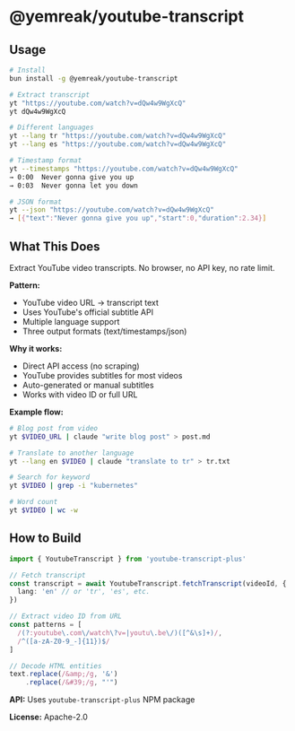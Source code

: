 # @yemreak/youtube-transcript

## Usage

```bash
# Install
bun install -g @yemreak/youtube-transcript

# Extract transcript
yt "https://youtube.com/watch?v=dQw4w9WgXcQ"
yt dQw4w9WgXcQ

# Different languages
yt --lang tr "https://youtube.com/watch?v=dQw4w9WgXcQ"
yt --lang es "https://youtube.com/watch?v=dQw4w9WgXcQ"

# Timestamp format
yt --timestamps "https://youtube.com/watch?v=dQw4w9WgXcQ"
→ 0:00  Never gonna give you up
→ 0:03  Never gonna let you down

# JSON format
yt --json "https://youtube.com/watch?v=dQw4w9WgXcQ"
→ [{"text":"Never gonna give you up","start":0,"duration":2.34}]
```

## What This Does

Extract YouTube video transcripts. No browser, no API key, no rate limit.

**Pattern:**
- YouTube video URL → transcript text
- Uses YouTube's official subtitle API
- Multiple language support
- Three output formats (text/timestamps/json)

**Why it works:**
- Direct API access (no scraping)
- YouTube provides subtitles for most videos
- Auto-generated or manual subtitles
- Works with video ID or full URL

**Example flow:**
```bash
# Blog post from video
yt $VIDEO_URL | claude "write blog post" > post.md

# Translate to another language
yt --lang en $VIDEO | claude "translate to tr" > tr.txt

# Search for keyword
yt $VIDEO | grep -i "kubernetes"

# Word count
yt $VIDEO | wc -w
```

## How to Build

```typescript
import { YoutubeTranscript } from 'youtube-transcript-plus'

// Fetch transcript
const transcript = await YoutubeTranscript.fetchTranscript(videoId, {
  lang: 'en' // or 'tr', 'es', etc.
})

// Extract video ID from URL
const patterns = [
  /(?:youtube\.com\/watch\?v=|youtu\.be\/)([^&\s]+)/,
  /^([a-zA-Z0-9_-]{11})$/
]

// Decode HTML entities
text.replace(/&amp;/g, '&')
    .replace(/&#39;/g, "'")
```

**API:** Uses `youtube-transcript-plus` NPM package

**License:** Apache-2.0
